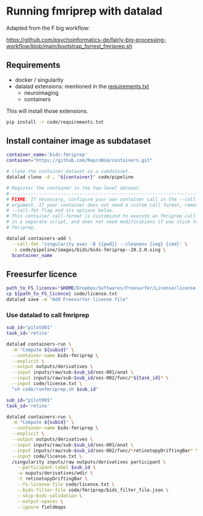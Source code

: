 # Running fmriprep with datalad

Adapted from the F big workflow:

https://github.com/psychoinformatics-de/fairly-big-processing-workflow/blob/main/bootstrap_forrest_fmriprep.sh

## Requirements

- docker / singularity
- dalalad extensions: mentioned in the [requirements.txt](../requirements.txt)
  - neuroimaging
  - containers

This will install those extensions.

```bash
pip install -r code/requirements.txt
```

## Install container image as subdataset

```bash
container_name='bids-fmriprep'
container="https://github.com/ReproNim/containers.git"

# clone the container-dataset as a subdataset.
datalad clone -d . "${container}" code/pipeline

# Register the container in the top-level dataset.
#-------------------------------------------------------------------------------
# FIXME: If necessary, configure your own container call in the --call-fmt
# argument. If your container does not need a custom call format, remove the
# --call-fmt flag and its options below.
# This container call-format is customized to execute an fmriprep call defined
# in a separate script, and does not need modifications if you stick to
# fmriprep.

datalad containers-add \
  --call-fmt 'singularity exec -B {{pwd}} --cleanenv {img} {cmd}' \
  -i code/pipeline/images/bids/bids-fmriprep--20.2.0.sing \
  $container_name
```

## Freesurfer licence

```bash
path_to_FS_licence="$HOME/Dropbox/Softwares/Freesurfer/License/license.txt"
cp ${path_to_FS_licence} code/license.txt
datalad save -m "Add Freesurfer license file"
```

### Use datalad to call fmriprep

```bash
sub_id="pilot001"
task_id='retino'

datalad containers-run \
  -m "Compute ${subid}" \
  --container-name bids-fmriprep \
  --explicit \
  --output outputs/derivatives \
  --input inputs/raw/sub-$sub_id/ses-001/anat \
  --input inputs/raw/sub-$sub_id/ses-002/func/*${task_id}* \
  --input code/license.txt \
  "sh code/runfmriprep.sh $sub_id"
```

```bash
sub_id="pilot001"
task_id='retino'

datalad containers-run \
  -m "Compute ${subid}" \
  --container-name bids-fmriprep \
  --explicit \
  --output outputs/derivatives \
  --input inputs/raw/sub-$sub_id/ses-001/anat \
  --input inputs/raw/sub-$sub_id/ses-002/func/*retinotopyDriftingBar* \
  --input code/license.txt \
  /singularity inputs/raw outputs/derivatives participant \
    --participant-label $sub_id \
    -w ouputs/derivatives/wdir \
    -t retinotopyDriftingBar \
    --fs-license-file code/license.txt \
    --bids-filter-file code/fmriprep/bids_filter_file.json \
    --skip-bids-validation \
    --output-spaces \
    --ignore fieldmaps
```